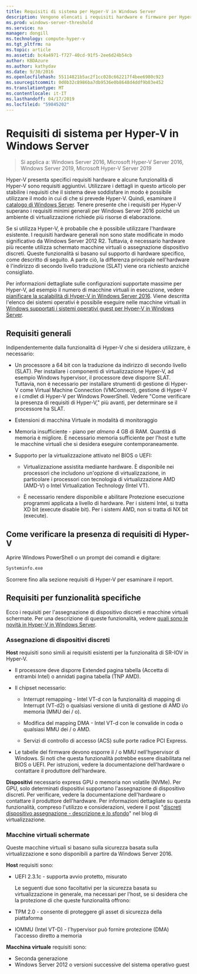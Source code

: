 ```yaml
---
title: Requisiti di sistema per Hyper-V in Windows Server
description: Vengono elencati i requisiti hardware e firmware per Hyper-V in Windows Server
ms.prod: windows-server-threshold
ms.service: na
manager: dongill
ms.technology: compute-hyper-v
ms.tgt_pltfrm: na
ms.topic: article
ms.assetid: bc4a4971-f727-40cd-91f5-2ee6d24b54cb
author: KBDAzure
ms.author: kathydav
ms.date: 9/30/2016
ms.openlocfilehash: 55114821b5ac2f1cc028c662217f4bee6980c923
ms.sourcegitcommit: 0d0b32c8986ba7db9536e0b8648d4ddf9b03e452
ms.translationtype: MT
ms.contentlocale: it-IT
ms.lasthandoff: 04/17/2019
ms.locfileid: "59845202"
---
```

# <a name="system-requirements-for-hyper-v-on-windows-server"></a>Requisiti di sistema per Hyper-V in Windows Server

>Si applica a: Windows Server 2016, Microsoft Hyper-V Server 2016, Windows Server 2019, Microsoft Hyper-V Server 2019

Hyper-V presenta specifici requisiti hardware e alcune funzionalità di Hyper-V sono requisiti aggiuntivi. Utilizzare i dettagli in questo articolo per stabilire i requisiti che il sistema deve soddisfare in modo è possibile utilizzare il modo in cui di che si prevede Hyper-V. Quindi, esaminare il [catalogo di Windows Server](https://www.windowsservercatalog.com/). Tenere presente che i requisiti per Hyper-V superano i requisiti minimi generali per Windows Server 2016 poiché un ambiente di virtualizzazione richiede più risorse di elaborazione.

Se si utilizza Hyper-V, è probabile che è possibile utilizzare l'hardware esistente. I requisiti hardware generali non sono state modificate in modo significativo da Windows Server 2012 R2.  Tuttavia, è necessario hardware più recente utilizza schermato macchine virtuali o assegnazione dispositivo discreti. Queste funzionalità si basano sul supporto di hardware specifico, come descritto di seguito. A parte ciò, la differenza principale nell'hardware è l'indirizzo di secondo livello traduzione (SLAT) viene ora richiesto anziché consigliato.

Per informazioni dettagliate sulle configurazioni supportate massime per Hyper-V, ad esempio il numero di macchine virtuali in esecuzione, vedere [pianificare la scalabilità di Hyper-V in Windows Server 2016](plan/Plan-for-Hyper-V-scalability-in-Windows-Server-2016.md). Viene descritta l'elenco dei sistemi operativi è possibile eseguire nelle macchine virtuali in [Windows supportati i sistemi operativi guest per Hyper-V in Windows Server](Supported-Windows-guest-operating-systems-for-Hyper-V-on-Windows.md).

## <a name="general-requirements"></a>Requisiti generali

Indipendentemente dalla funzionalità di Hyper-V che si desidera utilizzare, è necessario:

- Un processore a 64 bit con la traduzione da indirizzo di secondo livello (SLAT). Per installare i componenti di virtualizzazione Hyper-V, ad esempio Windows hypervisor, il processore deve disporre SLAT. Tuttavia, non è necessario per installare strumenti di gestione di Hyper-V come Virtual Machine Connection (VMConnect), gestione di Hyper-V e i cmdlet di Hyper-V per Windows PowerShell. Vedere "Come verificare la presenza di requisiti di Hyper-V," più avanti, per determinare se il processore ha SLAT.

- Estensioni di macchina Virtuale in modalità di monitoraggio

- Memoria insufficiente - piano per *almeno* 4 GB di RAM. Quantità di memoria è migliore. È necessario memoria sufficiente per l'host e tutte le macchine virtuali che si desidera eseguire contemporaneamente.

- Supporto per la virtualizzazione attivato nel BIOS o UEFI:

  - Virtualizzazione assistita mediante hardware. È disponibile nei processori che includono un'opzione di virtualizzazione, in particolare i processori con tecnologia di virtualizzazione AMD (AMD-V) o Intel Virtualization Technology (Intel VT).

  - È necessario rendere disponibile e abilitare Protezione esecuzione programmi applicata a livello di hardware. Per i sistemi Intel, si tratta XD bit (execute disable bit). Per i sistemi AMD, non si tratta di NX bit (execute).

## <a name="bkmk_CheckReq"></a>Come verificare la presenza di requisiti di Hyper-V

Aprire Windows PowerShell o un prompt dei comandi e digitare:

```cmd
Systeminfo.exe
```

Scorrere fino alla sezione requisiti di Hyper-V per esaminare il report.

## <a name="requirements-for-specific-features"></a>Requisiti per funzionalità specifiche

Ecco i requisiti per l'assegnazione di dispositivo discreti e macchine virtuali schermate. Per una descrizione di queste funzionalità, vedere [quali sono le novità in Hyper-V in Windows Server](What-s-new-in-Hyper-V-on-Windows.md).

### <a name="discrete-device-assignment"></a>Assegnazione di dispositivi discreti

**Host** requisiti sono simili ai requisiti esistenti per la funzionalità di SR-IOV in Hyper-V.

- Il processore deve disporre Extended pagina tabella (Accetta di entrambi Intel) o annidati pagina tabella (TNP AMD).

- Il chipset necessario:

  - Interrupt remapping - Intel VT-d con la funzionalità di mapping di Interrupt (VT-d2) o qualsiasi versione di unità di gestione di AMD i/o memoria (MMU dei / o).

  - Modifica del mapping DMA - Intel VT-d con le convalide in coda o qualsiasi MMU dei / o AMD.

  - Servizi di controllo di accesso (ACS) sulle porte radice PCI Express.

- Le tabelle del firmware devono esporre il / o MMU nell'hypervisor di Windows. Si noti che questa funzionalità potrebbe essere disabilitata nel BIOS o UEFI. Per istruzioni, vedere la documentazione dell'hardware o contattare il produttore dell'hardware.

**Dispositivi** necessario express GPU o memoria non volatile (NVMe). Per GPU, solo determinati dispositivi supportano l'assegnazione di dispositivo discreti. Per verificare, vedere la documentazione dell'hardware o contattare il produttore dell'hardware. Per informazioni dettagliate su questa funzionalità, compreso l'utilizzo e considerazioni, vedere il post "[discreti dispositivo assegnazione - descrizione e lo sfondo](https://blogs.technet.com/b/virtualization/archive/2015/11/19/discrete-device-assignment.aspx)" nel blog di virtualizzazione.

### <a name="shielded-virtual-machines"></a>Macchine virtuali schermate

Queste macchine virtuali si basano sulla sicurezza basata sulla virtualizzazione e sono disponibili a partire da Windows Server 2016.

**Host** requisiti sono:

- UEFI 2.3.1c - supporta avvio protetto, misurato

  Le seguenti due sono facoltativi per la sicurezza basata su virtualizzazione in generale, ma necessari per l'host, se si desidera che la protezione di che queste funzionalità offrono:

- TPM 2.0 - consente di proteggere gli asset di sicurezza della piattaforma
- IOMMU (Intel VT-D) - l'hypervisor può fornire protezione (DMA) l'accesso diretto a memoria

**Macchina virtuale** requisiti sono:

- Seconda generazione
- Windows Server 2012 o versioni successive del sistema operativo guest

